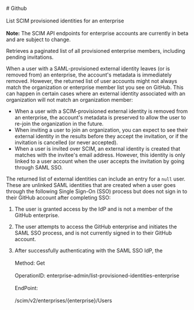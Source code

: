 <br>#     Github</br>
<br>List SCIM provisioned identities for an enterprise</br>
<br>**Note:** The SCIM API endpoints for enterprise accounts are currently in beta and are subject to change.

Retrieves a paginated list of all provisioned enterprise members, including pending invitations.

When a user with a SAML-provisioned external identity leaves (or is removed from) an enterprise, the account's metadata is immediately removed. However, the returned list of user accounts might not always match the organization or enterprise member list you see on GitHub. This can happen in certain cases where an external identity associated with an organization will not match an organization member:
  - When a user with a SCIM-provisioned external identity is removed from an enterprise, the account's metadata is preserved to allow the user to re-join the organization in the future.
  - When inviting a user to join an organization, you can expect to see their external identity in the results before they accept the invitation, or if the invitation is cancelled (or never accepted).
  - When a user is invited over SCIM, an external identity is created that matches with the invitee's email address. However, this identity is only linked to a user account when the user accepts the invitation by going through SAML SSO.

The returned list of external identities can include an entry for a `null` user. These are unlinked SAML identities that are created when a user goes through the following Single Sign-On (SSO) process but does not sign in to their GitHub account after completing SSO:

1. The user is granted access by the IdP and is not a member of the GitHub enterprise.

1. The user attempts to access the GitHub enterprise and initiates the SAML SSO process, and is not currently signed in to their GitHub account.

1. After successfully authenticating with the SAML SSO IdP, the</br>
<br>Method: Get</br>
<br>OperationID: enterprise-admin/list-provisioned-identities-enterprise</br>
<br>EndPoint:</br>
<br>/scim/v2/enterprises/{enterprise}/Users</br>
